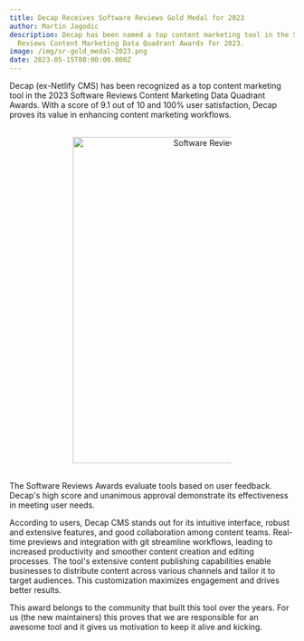 ```yaml
---
title: Decap Receives Software Reviews Gold Medal for 2023
author: Martin Jagodic
description: Decap has been named a top content marketing tool in the Software
  Reviews Content Marketing Data Quadrant Awards for 2023.
image: /img/sr-gold_medal-2023.png
date: 2023-05-15T08:00:00.000Z
---
```

Decap (ex-Netlify CMS) has been recognized as a top content marketing tool in the 2023 Software Reviews Content Marketing Data Quadrant Awards. With a score of 9.1 out of 10 and 100% user satisfaction, Decap proves its value in enhancing content marketing workflows.

<br>
<a href="https://www.softwarereviews.com/categories/content-marketing?entitlement=gold_medal_Decap_CMS_%28formerly_Netlify%29_data_quadrant_awards_2023_content_marketing&utm_medium=badge&utm_source=netlify" style="display: block; text-align: center;"  title="Best Content Marketing (CMS) Tools">
  <img src="/img/sr-gold_medal-2023.png" alt="Software Reviews Gold Medal 2023" style="width: 60vw; max-width: 280px;">
</a>
<br>

The Software Reviews Awards evaluate tools based on user feedback. Decap's high score and unanimous approval demonstrate its effectiveness in meeting user needs.

According to users, Decap CMS stands out for its intuitive interface, robust and extensive features, and good collaboration among content teams. Real-time previews and integration with git streamline workflows, leading to increased productivity and smoother content creation and editing processes. The tool's extensive content publishing capabilities enable businesses to distribute content across various channels and tailor it to target audiences. This customization maximizes engagement and drives better results.

This award belongs to the community that built this tool over the years. For us (the new maintainers) this proves that we are responsible for an awesome tool and it gives us motivation to keep it alive and kicking.
